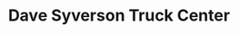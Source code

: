 ---
title: "Dave Syverson Truck Center"
url: /rochester/dave-syverson-truck-center/
shop: Autohaus
---